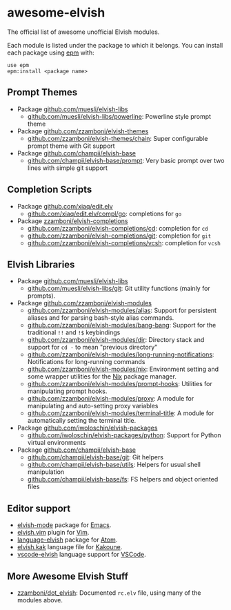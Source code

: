 # awesome-elvish

The official list of awesome unofficial Elvish modules.

Each module is listed under the package to which it belongs. You can
install each package using [epm](https://elvish.io/ref/epm.html) with:

```
use epm
epm:install <package name>
```

## Prompt Themes
  * Package [github.com/muesli/elvish-libs](https://github.com/muesli/elvish-libs)
    * [github.com/muesli/elvish-libs/powerline](https://github.com/muesli/elvish-libs/blob/master/theme/powerline.elv): Powerline style prompt theme
  * Package [github.com/zzamboni/elvish-themes](https://github.com/zzamboni/elvish-themes/)
    * [github.com/zzamboni/elvish-themes/chain](https://github.com/zzamboni/elvish-themes/blob/master/chain.org): Super configurable prompt theme with Git support
  * Package [github.com/champii/elvish-base](https://github.com/champii/elvish-base)
    * [github.com/champii/elvish-base/prompt](https://github.com/champii/elvish-base/blob/master/prompt.elv): Very basic prompt over two lines with simple git support

## Completion Scripts
  * Package [github.com/xiaq/edit.elv](https://github.com/xiaq/edit.elv)
    * [github.com/xiaq/edit.elv/compl/go](https://github.com/xiaq/edit.elv/blob/master/compl/go.elv): completions for `go`
  * Package [zzamboni/elvish-completions](https://github.com/zzamboni/elvish-completions)
    * [github.com/zzamboni/elvish-completions/cd](https://github.com/zzamboni/elvish-completions/blob/master/cd.org): completion for `cd`
    * [github.com/zzamboni/elvish-completions/git](https://github.com/zzamboni/elvish-completions/blob/master/git.org): completion for `git`
    * [github.com/zzamboni/elvish-completions/vcsh](https://github.com/zzamboni/elvish-completions/blob/master/vcsh.org): completion for `vcsh`

## Elvish Libraries
  * Package [github.com/muesli/elvish-libs](https://github.com/muesli/elvish-libs)
    * [github.com/muesli/elvish-libs/git](https://github.com/muesli/elvish-libs/blob/master/git.elv): Git utility functions (mainly for prompts).
  * Package [github.com/zzamboni/elvish-modules](https://github.com/zzamboni/elvish-modules/)
    * [github.com/zzamboni/elvish-modules/alias](https://github.com/zzamboni/elvish-modules/blob/master/alias.org): Support for persistent aliases and for parsing bash-style alias commands.
    * [github.com/zzamboni/elvish-modules/bang-bang](https://github.com/zzamboni/elvish-modules/blob/master/bang-bang.org): Support for the traditional `!!` and `!$` keybindings
    * [github.com/zzamboni/elvish-modules/dir](https://github.com/zzamboni/elvish-modules/blob/master/dir.org): Directory stack and support for `cd -` to mean "previous directory"
    * [github.com/zzamboni/elvish-modules/long-running-notifications](https://github.com/zzamboni/elvish-modules/blob/master/long-running-notifications.org): Notifications for long-running commands
    * [github.com/zzamboni/elvish-modules/nix](https://github.com/zzamboni/elvish-modules/blob/master/nix.org): Environment setting and some wrapper utilities for the [Nix](https://nixos.org/nix/) package manager.
    * [github.com/zzamboni/elvish-modules/prompt-hooks](https://github.com/zzamboni/elvish-modules/blob/master/prompt_hooks.org): Utilities for manipulating prompt hooks.
    * [github.com/zzamboni/elvish-modules/proxy](https://github.com/zzamboni/elvish-modules/blob/master/proxy.org): A module for manipulating and auto-setting proxy variables
    * [github.com/zzamboni/elvish-modules/terminal-title](https://github.com/zzamboni/elvish-modules/blob/master/terminal-title.org): A module for automatically setting the terminal title.
  * Package [github.com/iwoloschin/elvish-packages](https://github.com/iwoloschin/elvish-packages)
    * [github.com/iwoloschin/elvish-packages/python](https://github.com/iwoloschin/elvish-packages/blob/master/python.elv): Support for Python virtual environments
  * Package [github.com/champii/elvish-base](https://github.com/champii/elvish-base)
    * [github.com/champii/elvish-base/git](https://github.com/champii/elvish-base/blob/master/git.elv): Git helpers
    * [github.com/champii/elvish-base/utils](https://github.com/champii/elvish-base/blob/master/utils.elv): Helpers for usual shell manipulation
    * [github.com/champii/elvish-base/fs](https://github.com/champii/elvish-base/blob/master/fs.elv): FS helpers and object oriented files

## Editor support
  * [elvish-mode](https://github.com/ALSchwalm/elvish-mode) package for [Emacs](https://www.gnu.org/software/emacs/).
  * [elvish.vim](https://github.com/dmix/elvish.vim) plugin for [Vim](http://www.vim.org/).
  * [language-elvish](https://atom.io/packages/language-elvish) package for [Atom](https://atom.io/).
  * [elvish.kak](https://github.com/notramo/elvish.kak) language file for [Kakoune](http://kakoune.org/).
  * [vscode-elvish](https://github.com/champii/vscode-elvish) language support for [VSCode](https://code.visualstudio.com/).

## More Awesome Elvish Stuff
  * [zzamboni/dot_elvish](https://github.com/zzamboni/dot_elvish/blob/master/rc.org): Documented `rc.elv` file, using many of the modules above.
